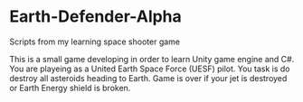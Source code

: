 # Earth-Defender-Alpha
Scripts from my learning space shooter game

This is a small game developing in order to learn Unity game engine and C#. 
You are playeing as a United Earth Space Force (UESF) pilot. 
You task is do destroy all asteroids heading to Earth. Game is over if your jet is destroyed or Earth Energy shield is broken. 
